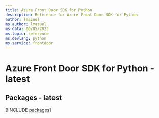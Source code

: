 ```yaml
---
title: Azure Front Door SDK for Python
description: Reference for Azure Front Door SDK for Python
author: lmazuel
ms.author: lmazuel
ms.data: 06/05/2023
ms.topic: reference
ms.devlang: python
ms.service: frontdoor
---
```

# Azure Front Door SDK for Python - latest
## Packages - latest
[!INCLUDE [packages](front-door-index.md)]